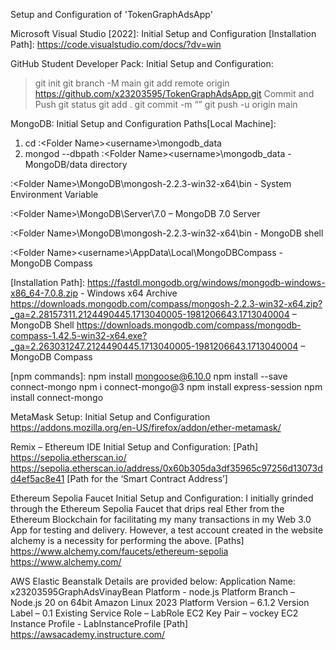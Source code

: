 Setup and Configuration of 'TokenGraphAdsApp'

Microsoft Visual Studio [2022]:
Initial Setup and Configuration 
[Installation Path]: https://code.visualstudio.com/docs/?dv=win

GitHub Student Developer Pack:
Initial Setup and Configuration:
> git init
> git branch -M main
> git add remote origin https://github.com/x23203595/TokenGraphAdsApp.git
Commit and Push
> git status
> git add .
> git commit -m “<meaningful comments>”
> git push -u origin main

MongoDB:
Initial Setup and Configuration
Paths[Local Machine]:
1) cd <Drive Name>:\<Folder Name>\<username>\mongodb_data
2) mongod --dbpath <Drive Name>:\<Folder Name>\<username>\mongodb_data - MongoDB/data directory

<Drive Name>:\<Folder Name>\MongoDB\mongosh-2.2.3-win32-x64\bin - System Environment Variable

<Drive Name>:\<Folder Name>\MongoDB\Server\7.0 – MongoDB 7.0 Server

<Drive Name>:\<Folder Name>\MongoDB\mongosh-2.2.3-win32-x64\bin - MongoDB shell

<Drive Name>:\<Folder Name>\<username>\AppData\Local\MongoDBCompass - MongoDB Compass

[Installation Path]:
https://fastdl.mongodb.org/windows/mongodb-windows-x86_64-7.0.8.zip - Windows x64 Archive
https://downloads.mongodb.com/compass/mongosh-2.2.3-win32-x64.zip?_ga=2.28157311.2124490445.1713040005-1981206643.1713040004 – MongoDB Shell
https://downloads.mongodb.com/compass/mongodb-compass-1.42.5-win32-x64.exe?_ga=2.263031247.2124490445.1713040005-1981206643.1713040004 – MongoDB Compass

[npm commands]:
npm install mongoose@6.10.0
npm install --save connect-mongo
npm i connect-mongo@3
npm install express-session
npm install connect-mongo

MetaMask Setup:
Initial Setup and Configuration
https://addons.mozilla.org/en-US/firefox/addon/ether-metamask/

Remix – Ethereum IDE
Initial Setup and Configuration:
[Path] https://sepolia.etherscan.io/
https://sepolia.etherscan.io/address/0x60b305da3df35965c97256d13073dd4ef5ac8e41 [Path for the ‘Smart Contract Address’]

Ethereum Sepolia Faucet
Initial Setup and Configuration:
I initially grinded through the Ethereum Sepolia Faucet that drips real Ether from the Ethereum Blockchain for facilitating my many transactions in my Web 3.0 App for testing and delivery. However, a test account created in the website alchemy is a necessity for performing the above.
[Paths]
https://www.alchemy.com/faucets/ethereum-sepolia
https://www.alchemy.com/

AWS Elastic Beanstalk
Details are provided below:
Application Name: x23203595GraphAdsVinayBean Platform - node.js
Platform Branch – Node.js 20 on 64bit Amazon Linux 2023 Platform Version – 6.1.2
Version Label – 0.1
Existing Service Role – LabRole EC2 Key Pair – vockey
EC2 Instance Profile - LabInstanceProfile [Path] https://awsacademy.instructure.com/